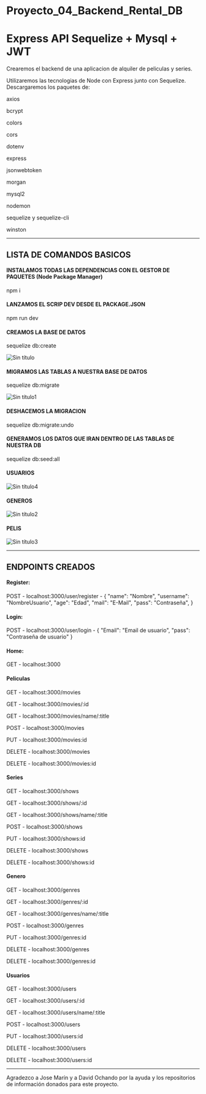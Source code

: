 # Proyecto_04_Backend_Rental_DB
# Express API Sequelize + Mysql + JWT

Crearemos el backend de una aplicacion de alquiler de peliculas y series.

Utilizaremos las tecnologias de Node con Express junto con Sequelize.
Descargaremos los paquetes de:

  axios
  
  bcrypt
  
  colors
  
  cors
  
  dotenv
  
  express
  
  jsonwebtoken
  
  morgan
  
  mysql2
  
  nodemon
  
  sequelize y sequelize-cli
  
  winston
 
-------------------------------------------------------------------------------------------------------
## LISTA DE COMANDOS BASICOS


#### INSTALAMOS TODAS LAS DEPENDENCIAS CON EL GESTOR DE PAQUETES (Node Package Manager)
npm i

#### LANZAMOS EL SCRIP DEV DESDE EL PACKAGE.JSON
npm run dev

#### CREAMOS LA BASE DE DATOS

sequelize db:create

![Sin título](https://user-images.githubusercontent.com/109986640/202918812-132861b1-bdf5-4c23-8d3b-d8bff6ebc34e.png)

#### MIGRAMOS LAS TABLAS A NUESTRA BASE DE DATOS

sequelize db:migrate

![Sin título1](https://user-images.githubusercontent.com/109986640/202918827-728ae7f1-0cb6-43f0-8173-4c73e4570871.png)

#### DESHACEMOS LA MIGRACION
sequelize db:migrate:undo

#### GENERAMOS LOS DATOS QUE IRAN DENTRO DE LAS TABLAS DE NUESTRA DB
sequelize db:seed:all

#### USUARIOS 
![Sin título4](https://user-images.githubusercontent.com/109986640/202918850-720fbc66-e7da-4ee8-b6c9-def022875df2.png)

#### GENEROS 
![Sin título2](https://user-images.githubusercontent.com/109986640/202918840-52244494-1754-4feb-a2ec-140cf436bb33.png)

#### PELIS 
![Sin título3](https://user-images.githubusercontent.com/109986640/202918889-b6bab092-c0f7-498d-bf81-b9800a039224.png)


-------------------------------------------------------------------------------------------------------

## ENDPOINTS CREADOS 


#### Register:
POST - localhost:3000/user/register - { "name": "Nombre", "username": "NombreUsuario",  "age": "Edad", "mail": "E-Mail", "pass": "Contraseña", }

#### Login:
POST - localhost:3000/user/login - { "Email": "Email de usuario",  "pass": "Contraseña de usuario" }

#### Home:
GET - localhost:3000

#### Peliculas

GET - localhost:3000/movies

GET - localhost:3000/movies/:id

GET - localhost:3000/movies/name/:title

POST - localhost:3000/movies

PUT - localhost:3000/movies:id

DELETE - localhost:3000/movies

DELETE - localhost:3000/movies:id


#### Series

GET - localhost:3000/shows

GET - localhost:3000/shows/:id

GET - localhost:3000/shows/name/:title

POST - localhost:3000/shows

PUT - localhost:3000/shows:id

DELETE - localhost:3000/shows

DELETE - localhost:3000/shows:id


#### Genero

GET - localhost:3000/genres

GET - localhost:3000/genres/:id

GET - localhost:3000/genres/name/:title

POST - localhost:3000/genres

PUT - localhost:3000/genres:id

DELETE - localhost:3000/genres

DELETE - localhost:3000/genres:id


#### Usuarios

GET - localhost:3000/users

GET - localhost:3000/users/:id

GET - localhost:3000/users/name/:title

POST - localhost:3000/users

PUT - localhost:3000/users:id

DELETE - localhost:3000/users

DELETE - localhost:3000/users:id


-------------------------------------------------------------------------------------------------------

Agradezco a Jose Marín y a David Ochando por la ayuda y los repositorios de información donados para este proyecto.
